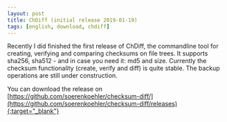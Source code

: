 ```yaml
---
layout: post
title: ChDiff (initial release 2019-01-19)
tags: [english, download, chdiff]
---
```

Recently I did finished the first release of ChDiff, the commandline tool for creating, verifying and comparing checksums on file trees. It supports sha256, sha512 - and in case you need it: md5 and size. Currently the checksum functionality (create, verify and diff) is quite stable. The backup operations are still under construction.

You can download the release on [https://github.com/soerenkoehler/checksum-diff/](https://github.com/soerenkoehler/checksum-diff/releases){:target="_blank"}